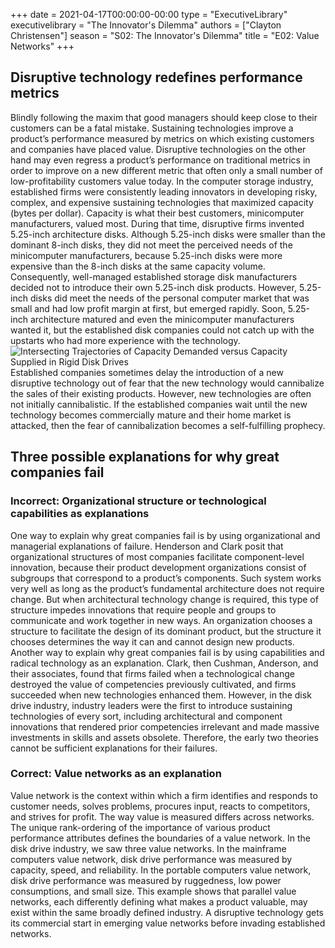 +++
date = 2021-04-17T00:00:00-00:00
type = "ExecutiveLibrary"
executivelibrary = "The Innovator's Dilemma"
authors = ["Clayton Christensen"]
season = "S02: The Innovator's Dilemma"
title = "E02: Value Networks"
+++

## Disruptive technology redefines performance metrics
Blindly following the maxim that good managers should keep close to their customers can be a fatal mistake. Sustaining technologies improve a product’s performance measured by metrics on which existing customers and companies have placed value. Disruptive technologies on the other hand may even regress a product’s performance on traditional metrics in order to improve on a new different metric that often only a small number of low-profitability customers value today. 
In the computer storage industry, established firms were consistently leading innovators in developing risky, complex, and expensive sustaining technologies that maximized capacity (bytes per dollar). Capacity is what their best customers, minicomputer manufacturers, valued most. 
During that time, disruptive firms invented 5.25-inch architecture disks. Although 5.25-inch disks were smaller than the dominant 8-inch disks, they did not meet the perceived needs of the minicomputer manufacturers, because 5.25-inch disks were more expensive than the 8-inch disks at the same capacity volume. Consequently, well-managed established storage disk manufacturers decided not to introduce their own 5.25-inch disk products. However, 5.25-inch disks did meet the needs of the personal computer market that was small and had low profit margin at first, but emerged rapidly. Soon, 5.25-inch architecture matured and even the minicomputer manufacturers wanted it, but the established disk companies could not catch up with the upstarts who had more experience with the technology. 
![Intersecting Trajectories of Capacity Demanded versus Capacity Supplied in Rigid Disk Drives](/media/executivelibrary/s02/intersectingtrajectories.png)
Established companies sometimes delay the introduction of a new disruptive technology out of fear that the new technology would cannibalize the sales of their existing products. However, new technologies are often not initially cannibalistic. If the established companies wait until the new technology becomes commercially mature and their home market is attacked, then the fear of cannibalization becomes a self-fulfilling prophecy. 

## Three possible explanations for why great companies fail
### Incorrect: Organizational structure or technological capabilities as explanations
One way to explain why great companies fail is by using organizational and managerial explanations of failure. Henderson and Clark posit that organizational structures of most companies facilitate component-level innovation, because their product development organizations consist of subgroups that correspond to a product’s components. Such system works very well as long as the product’s fundamental architecture does not require change. But when architectural technology change is required, this type of structure impedes innovations that require people and groups to communicate and work together in new ways. An organization chooses a structure to facilitate the design of its dominant product, but the structure it chooses determines the way it can and cannot design new products. 
Another way to explain why great companies fail is by using capabilities and radical technology as an explanation. Clark, then Cushman, Anderson, and their associates, found that firms failed when a technological change destroyed the value of competencies previously cultivated, and firms succeeded when new technologies enhanced them. 
However, in the disk drive industry, industry leaders were the first to introduce sustaining technologies of every sort, including architectural and component innovations that rendered prior competencies irrelevant and made massive investments in skills and assets obsolete. Therefore, the early two theories cannot be sufficient explanations for their failures. 

### Correct: Value networks as an explanation
Value network is the context within which a firm identifies and responds to customer needs, solves problems, procures input, reacts to competitors, and strives for profit. The way value is measured differs across networks. The unique rank-ordering of the importance of various product performance attributes defines the boundaries of a value network. 
In the disk drive industry, we saw three value networks. In the mainframe computers value network, disk drive performance was measured by capacity, speed, and reliability. In the portable computers value network, disk drive performance was measured by ruggedness, low power consumptions, and small size. 
This example shows that parallel value networks, each differently defining what makes a product valuable, may exist within the same broadly defined industry. A disruptive technology gets its commercial start in emerging value networks before invading established networks. 